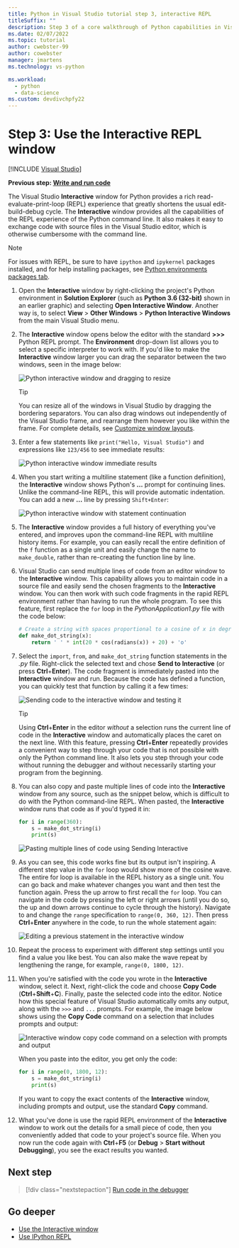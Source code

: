 ```yaml
---
title: Python in Visual Studio tutorial step 3, interactive REPL
titleSuffix: ""
description: Step 3 of a core walkthrough of Python capabilities in Visual Studio, covering the Python Interactive REPL window.
ms.date: 02/07/2022
ms.topic: tutorial
author: cwebster-99
author: cowebster
manager: jmartens
ms.technology: vs-python

ms.workload:
  - python
  - data-science
ms.custom: devdivchpfy22
---
```

# Step 3: Use the Interactive REPL window

 [!INCLUDE [Visual Studio](~/includes/applies-to-version/vs-windows-only.md)]

**Previous step: [Write and run code](tutorial-working-with-python-in-visual-studio-step-02-writing-code.md)**

The Visual Studio **Interactive** window for Python provides a rich read-evaluate-print-loop (REPL) experience that greatly shortens the usual edit-build-debug cycle. The **Interactive** window provides all the capabilities of the REPL experience of the Python command line. It also makes it easy to exchange code with source files in the Visual Studio editor, which is otherwise cumbersome with the command line.

> [!NOTE]
> For issues with REPL, be sure to have `ipython` and `ipykernel` packages installed, and for help installing packages, see [Python environments packages tab](./python-environments-window-tab-reference.md#packages-tab).

1. Open the **Interactive** window by right-clicking the project's Python environment in **Solution Explorer** (such as **Python 3.6 (32-bit)** shown in an earlier graphic) and selecting **Open Interactive Window**. Another way is, to select **View** > **Other Windows** > **Python Interactive Windows** from the main Visual Studio menu.

1. The **Interactive** window opens below the editor with the standard **>>>** Python REPL prompt. The **Environment** drop-down list allows you to select a specific interpreter to work with. If you'd like to make the **Interactive** window larger you can drag the separator between the two windows, seen in the image below:

    ![Python interactive window and dragging to resize](media/vs-getting-started-python-11-interactive1b.png)

    > [!Tip]
    > You can resize all of the windows in Visual Studio by dragging the bordering separators. You can also drag windows out independently of the Visual Studio frame, and rearrange them however you like within the frame. For complete details, see [Customize window layouts](../ide/customizing-window-layouts-in-visual-studio.md).

1. Enter a few statements like `print("Hello, Visual Studio")` and expressions like `123/456` to see immediate results:

    ![Python interactive window immediate results](media/vs-getting-started-python-12-interactive2.png)

1. When you start writing a multiline statement (like a function definition), the **Interactive** window shows Python's **...** prompt for continuing lines. Unlike the command-line REPL, this will provide automatic indentation. You can add a new **...** line by pressing `Shift+Enter`:

    ![Python interactive window with statement continuation](media/vs-getting-started-python-13-interactive3.png)

1. The **Interactive** window provides a full history of everything you've entered, and improves upon the command-line REPL with multiline history items. For example, you can easily recall the entire definition of the `f` function as a single unit and easily change the name to `make_double`, rather than re-creating the function line by line.

1. Visual Studio can send multiple lines of code from an editor window to the **Interactive** window. This capability allows you to maintain code in a source file and easily send the chosen fragments to the **Interactive** window. You can then work with such code fragments in the rapid REPL environment rather than having to run the whole program. To see this feature, first replace the `for` loop in the *PythonApplication1.py* file with the code below:

    ```python
    # Create a string with spaces proportional to a cosine of x in degrees
    def make_dot_string(x):
        return ' ' * int(20 * cos(radians(x)) + 20) + 'o'
    ```

1. Select the `import`, `from`, and `make_dot_string` function statements in the *.py* file. Right-click the selected text and chose **Send to Interactive** (or press **Ctrl**+**Enter**). The code fragment is immediately pasted into the **Interactive** window and run. Because the code has defined a function, you can quickly test that function by calling it a few times:

    ![Sending code to the interactive window and testing it](media/vs-getting-started-python-14-interactive4.png)

    > [!Tip]
    > Using **Ctrl**+**Enter** in the editor *without* a selection runs the current line of code in the **Interactive** window and automatically places the caret on the next line. With this feature, pressing **Ctrl**+**Enter** repeatedly provides a convenient way to step through your code that is not possible with only the Python command line. It also lets you step through your code without running the debugger and without necessarily starting your program from the beginning.

1. You can also copy and paste multiple lines of code into the **Interactive** window from any source, such as the snippet below, which is difficult to do with the Python command-line REPL. When pasted, the **Interactive** window runs that code as if you'd typed it in:

    ```python
    for i in range(360):
        s = make_dot_string(i)
        print(s)
    ```

    ![Pasting multiple lines of code using Sending Interactive](media/vs-getting-started-python-15-interactive5.png)

1. As you can see, this code works fine but its output isn't inspiring. A different step value in the `for` loop would show more of the cosine wave. The entire for loop is available in the REPL history as a single unit. You can go back and make whatever changes you want and then test the function again. Press the up arrow to first recall the `for` loop. You can navigate in the code by pressing the left or right arrows (until you do so, the up and down arrows continue to cycle through the history). Navigate to and change the `range` specification to `range(0, 360, 12)`. Then press **Ctrl**+**Enter** anywhere in the code, to run the whole statement again:

    ![Editing a previous statement in the interactive window](media/vs-getting-started-python-16-interactive6.png)

1. Repeat the process to experiment with different step settings until you find a value you like best. You can also make the wave repeat by lengthening the range, for example, `range(0, 1800, 12)`.

1. When you're satisfied with the code you wrote in the **Interactive** window, select it. Next, right-click the code and choose **Copy Code** (**Ctrl**+**Shift**+**C**). Finally, paste the selected code into the editor. Notice how this special feature of Visual Studio automatically omits any output, along with the `>>>` and `...` prompts. For example, the image below shows using the **Copy Code** command on a selection that includes prompts and output:

    ![Interactive window copy code command on a selection with prompts and output](media/vs-getting-started-python-17-interactive7.png)

    When you paste into the editor, you get only the code:

    ```python
    for i in range(0, 1800, 12):
        s = make_dot_string(i)
        print(s)
    ```

    If you want to copy the exact contents of the **Interactive** window, including prompts and output, use the standard **Copy** command.

1. What you've done is use the rapid REPL environment of the **Interactive** window to work out the details for a small piece of code, then you conveniently added that code to your project's source file. When you now run the code again with **Ctrl**+**F5** (or **Debug** > **Start without Debugging**), you see the exact results you wanted.

## Next step

> [!div class="nextstepaction"]
> [Run code in the debugger](tutorial-working-with-python-in-visual-studio-step-04-debugging.md)

## Go deeper

- [Use the Interactive window](python-interactive-repl-in-visual-studio.md)
- [Use IPython REPL](interactive-repl-ipython.md)